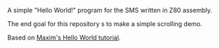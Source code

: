 A simple "Hello World!" program for the SMS written in Z80 assembly.

The end goal for this repository s to make a simple scrolling demo.

Based on [Maxim's Hello World tutorial](https://www.smspower.org/maxim/HowToProgram/Index).